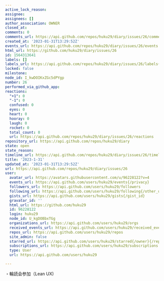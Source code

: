 ```yaml
---
active_lock_reason: 
assignee: 
assignees: []
author_association: OWNER
closed_at: 
comments: 0
comments_url: https://api.github.com/repos/huku29/diary/issues/26/comments
created_at: '2023-01-31T13:29:52Z'
events_url: https://api.github.com/repos/huku29/diary/issues/26/events
html_url: https://github.com/huku29/diary/issues/26
id: 1564313641
labels: []
labels_url: https://api.github.com/repos/huku29/diary/issues/26/labels{/name}
locked: false
milestone: 
node_id: I_kwDOIKxZGc5dPYgp
number: 26
performed_via_github_app: 
reactions:
  "+1": 0
  "-1": 0
  confused: 0
  eyes: 0
  heart: 0
  hooray: 0
  laugh: 0
  rocket: 0
  total_count: 0
  url: https://api.github.com/repos/huku29/diary/issues/26/reactions
repository_url: https://api.github.com/repos/huku29/diary
state: open
state_reason: 
timeline_url: https://api.github.com/repos/huku29/diary/issues/26/timeline
title: '2023-1-31'
updated_at: '2023-01-31T13:29:52Z'
url: https://api.github.com/repos/huku29/diary/issues/26
user:
  avatar_url: https://avatars.githubusercontent.com/u/96228122?v=4
  events_url: https://api.github.com/users/huku29/events{/privacy}
  followers_url: https://api.github.com/users/huku29/followers
  following_url: https://api.github.com/users/huku29/following{/other_user}
  gists_url: https://api.github.com/users/huku29/gists{/gist_id}
  gravatar_id: ''
  html_url: https://github.com/huku29
  id: 96228122
  login: huku29
  node_id: U_kgDOBbxTGg
  organizations_url: https://api.github.com/users/huku29/orgs
  received_events_url: https://api.github.com/users/huku29/received_events
  repos_url: https://api.github.com/users/huku29/repos
  site_admin: false
  starred_url: https://api.github.com/users/huku29/starred{/owner}{/repo}
  subscriptions_url: https://api.github.com/users/huku29/subscriptions
  type: User
  url: https://api.github.com/users/huku29

---
```

・輪読会参加（Lean UX)